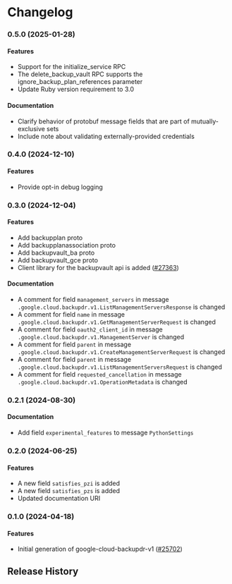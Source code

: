 # Changelog

### 0.5.0 (2025-01-28)

#### Features

* Support for the initialize_service RPC 
* The delete_backup_vault RPC supports the ignore_backup_plan_references parameter 
* Update Ruby version requirement to 3.0 
#### Documentation

* Clarify behavior of protobuf message fields that are part of mutually-exclusive sets 
* Include note about validating externally-provided credentials 

### 0.4.0 (2024-12-10)

#### Features

* Provide opt-in debug logging 

### 0.3.0 (2024-12-04)

#### Features

* Add backupplan proto 
* Add backupplanassociation proto 
* Add backupvault_ba proto 
* Add backupvault_gce proto 
* Client library for the backupvault api is added ([#27363](https://github.com/googleapis/google-cloud-ruby/issues/27363)) 
#### Documentation

* A comment for field `management_servers` in message `.google.cloud.backupdr.v1.ListManagementServersResponse` is changed 
* A comment for field `name` in message `.google.cloud.backupdr.v1.GetManagementServerRequest` is changed 
* A comment for field `oauth2_client_id` in message `.google.cloud.backupdr.v1.ManagementServer` is changed 
* A comment for field `parent` in message `.google.cloud.backupdr.v1.CreateManagementServerRequest` is changed 
* A comment for field `parent` in message `.google.cloud.backupdr.v1.ListManagementServersRequest` is changed 
* A comment for field `requested_cancellation` in message `.google.cloud.backupdr.v1.OperationMetadata` is changed 

### 0.2.1 (2024-08-30)

#### Documentation

* Add field `experimental_features` to message `PythonSettings` 

### 0.2.0 (2024-06-25)

#### Features

* A new field `satisfies_pzi` is added 
* A new field `satisfies_pzs` is added 
* Updated documentation URI 

### 0.1.0 (2024-04-18)

#### Features

* Initial generation of google-cloud-backupdr-v1 ([#25702](https://github.com/googleapis/google-cloud-ruby/issues/25702)) 

## Release History

